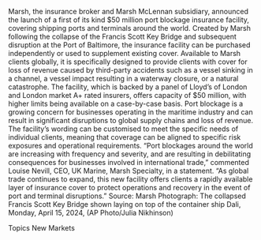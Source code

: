 Marsh, the insurance broker and Marsh McLennan subsidiary, announced the launch of a first of its kind $50 million port blockage insurance facility, covering shipping ports and terminals around the world.
Created by Marsh following the collapse of the Francis Scott Key Bridge and subsequent disruption at the Port of Baltimore, the insurance facility can be purchased independently or used to supplement existing cover.
Available to Marsh clients globally, it is specifically designed to provide clients with cover for loss of revenue caused by third-party accidents such as a vessel sinking in a channel, a vessel impact resulting in a waterway closure, or a natural catastrophe.
The facility, which is backed by a panel of Lloyd’s of London and London market A+ rated insurers, offers capacity of $50 million, with higher limits being available on a case-by-case basis.
Port blockage is a growing concern for businesses operating in the maritime industry and can result in significant disruptions to global supply chains and loss of revenue. The facility’s wording can be customised to meet the specific needs of individual clients, meaning that coverage can be aligned to specific risk exposures and operational requirements.
“Port blockages around the world are increasing with frequency and severity, and are resulting in debilitating consequences for businesses involved in international trade,” commented Louise Nevill, CEO, UK Marine, Marsh Specialty, in a statement. “As global trade continues to expand, this new facility offers clients a rapidly available layer of insurance cover to protect operations and recovery in the event of port and terminal disruptions.”
Source: Marsh
Photograph: The collapsed Francis Scott Key Bridge shown laying on top of the container ship Dali, Monday, April 15, 2024, (AP Photo/Julia Nikhinson)

Topics
New Markets
